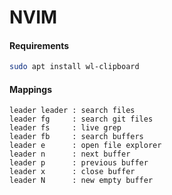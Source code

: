 # NVIM

#### Requirements
```sh
sudo apt install wl-clipboard
```

#### Mappings
```
leader leader : search files
leader fg     : search git files
leader fs     : live grep
leader fb     : search buffers
leader e      : open file explorer
leader n      : next buffer
leader p      : previous buffer
leader x      : close buffer
leader N      : new empty buffer
```
